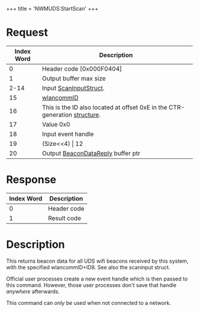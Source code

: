 +++
title = 'NWMUDS:StartScan'
+++

# Request

| Index Word | Description                                                                                           |
|------------|-------------------------------------------------------------------------------------------------------|
| 0          | Header code \[0x000F0404\]                                                                            |
| 1          | Output buffer max size                                                                                |
| 2-14       | Input [ScanInputStruct](NWM_Services "wikilink").                                                     |
| 15         | [wlancommID](NWM_Services "wikilink")                                                                 |
| 16         | This is the ID also located at offset 0xE in the CTR-generation [structure](NWM_Services "wikilink"). |
| 17         | Value 0x0                                                                                             |
| 18         | Input event handle                                                                                    |
| 19         | (Size\<\<4) \| 12                                                                                     |
| 20         | Output [BeaconDataReply](NWM_Services "wikilink") buffer ptr                                          |

# Response

| Index Word | Description |
|------------|-------------|
| 0          | Header code |
| 1          | Result code |

# Description

This returns beacon data for all UDS wifi beacons received by this
system, with the specified wlancommID+ID8. See also the scaninput
struct.

Official user processes create a new event handle which is then passed
to this command. However, those user processes don't save that handle
*anywhere* afterwards.

This command can *only* be used when not connected to a network.